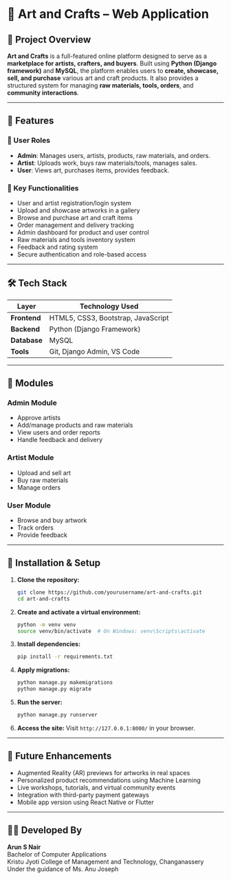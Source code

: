 
# 🎨 Art and Crafts – Web Application

## 📌 Project Overview

**Art and Crafts** is a full-featured online platform designed to serve as a **marketplace for artists, crafters, and buyers**. Built using **Python (Django framework)** and **MySQL**, the platform enables users to **create, showcase, sell, and purchase** various art and craft products. It also provides a structured system for managing **raw materials, tools, orders**, and **community interactions**.

---

## 🚀 Features

### 🔐 User Roles
- **Admin**: Manages users, artists, products, raw materials, and orders.
- **Artist**: Uploads work, buys raw materials/tools, manages sales.
- **User**: Views art, purchases items, provides feedback.

### 🎯 Key Functionalities
- User and artist registration/login system
- Upload and showcase artworks in a gallery
- Browse and purchase art and craft items
- Order management and delivery tracking
- Admin dashboard for product and user control
- Raw materials and tools inventory system
- Feedback and rating system
- Secure authentication and role-based access

---

## 🛠️ Tech Stack

| Layer        | Technology Used           |
|--------------|----------------------------|
| **Frontend** | HTML5, CSS3, Bootstrap, JavaScript |
| **Backend**  | Python (Django Framework)  |
| **Database** | MySQL                      |
| **Tools**    | Git, Django Admin, VS Code |

---

## 🧩 Modules

### Admin Module
- Approve artists
- Add/manage products and raw materials
- View users and order reports
- Handle feedback and delivery

### Artist Module
- Upload and sell art
- Buy raw materials
- Manage orders

### User Module
- Browse and buy artwork
- Track orders
- Provide feedback

---

## 🔄 Installation & Setup

1. **Clone the repository:**
   ```bash
   git clone https://github.com/yourusername/art-and-crafts.git
   cd art-and-crafts
   ```

2. **Create and activate a virtual environment:**
   ```bash
   python -m venv venv
   source venv/bin/activate  # On Windows: venv\Scripts\activate
   ```

3. **Install dependencies:**
   ```bash
   pip install -r requirements.txt
   ```

4. **Apply migrations:**
   ```bash
   python manage.py makemigrations
   python manage.py migrate
   ```

5. **Run the server:**
   ```bash
   python manage.py runserver
   ```

6. **Access the site:**
   Visit `http://127.0.0.1:8000/` in your browser.

---

## 🔮 Future Enhancements

- Augmented Reality (AR) previews for artworks in real spaces
- Personalized product recommendations using Machine Learning
- Live workshops, tutorials, and virtual community events
- Integration with third-party payment gateways
- Mobile app version using React Native or Flutter

---

## 👨‍💻 Developed By

**Arun S Nair**  
Bachelor of Computer Applications  
Kristu Jyoti College of Management and Technology, Changanassery  
Under the guidance of Ms. Anu Joseph
